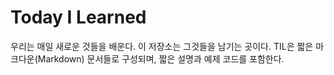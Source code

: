 # Today I Learned
우리는 매일 새로운 것들을 배운다. 이 저장소는 그것들을 남기는 곳이다.
TIL은 짧은 마크다운(Markdown) 문서들로 구성되며, 짧은 설명과 예제 코드를 포함한다. 

